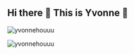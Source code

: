 ## Hi there 👋 This is Yvonne :light_blue_heart: 

<!--
**yvonnehouuu/yvonnehouuu** is a ✨ _special_ ✨ repository because its `README.md` (this file) appears on your GitHub profile.

Here are some ideas to get you started:

- 🔭 I’m currently working on ...
- 🌱 I’m currently learning ...
- 👯 I’m looking to collaborate on ...
- 🤔 I’m looking for help with ...
- 💬 Ask me about ...
- 📫 How to reach me: ...
- 😄 Pronouns: ...
- ⚡ Fun fact: ...
-->
<!--<p><img src="https://github-readme-streak-stats.herokuapp.com/?user=yvonnehouuu&" alt="yvonnehouuu" /></p>-->
<p><img src="https://github-readme-stats.vercel.app/api/top-langs?username=yvonnehouuu&show_icons=true&locale=en&layout=compact" alt="yvonnehouuu" /></p>



<p align="left"> <img src="https://komarev.com/ghpvc/?username=yvonnehouuu&label=Profile%20views&color=0e75b6&style=flat-square" alt="yvonnehouuu" /> </p>
